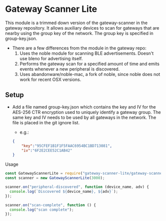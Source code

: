 # Gateway Scanner Lite
This module is a trimmed down version of the gateway-scanner in the gateway repository. It allows auxiliary devices to 
scan for gateways that are nearby using the group key of the network. The group key is specified in group-key.json.

* There are a few differences from the module in the gateway repo:
    1. Uses the noble module for scanning BLE advertisements. Doesn't use bleno for advertising itself.
    2. Performs the gateway scan for a specified amount of time and emits events whenever a new peripheral is 
    discovered.  
    3. Uses abandonware/noble-mac, a fork of noble, since noble does not work for recent OSX versions.
    
## Setup
* Add a file named group-key.json which contains the key and IV for the AES-256 CTR encryption used to uniquely identify a gateway group. The same key and IV needs to be used by all gateways in the network. The file is placed in the git ignore list.

    * e.g.:
    ```json
    {  
        "key":"95CFEF1B1F1F5FAAC6954BC1BD713081",
        "iv":"6F2E2CEE52C1AB42"  
    }
    ```
  
Usage

```js
const GatewayScannerLite = require("gateway-scanner-lite/gateway-scanner-lite");
const scanner = new GatewayScannerLite(3000);

scanner.on("peripheral-discovered", function (device_name, adv) {
  console.log(`Discovered ${device_name}, ${adv}`);
});

scanner.on("scan-complete", function () {
  console.log("scan complete");
});
```
